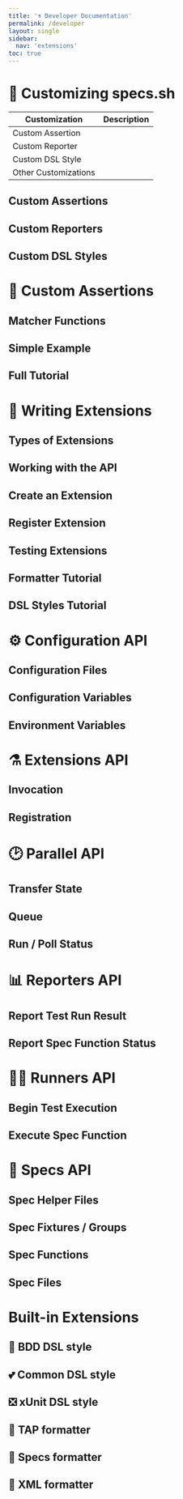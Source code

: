 ```yaml
---
title: '⚗️ Developer Documentation'
permalink: /developer
layout: single
sidebar:
  nav: 'extensions'
toc: true
---
```


# 🔬 Customizing specs.sh

| Customization        | Description |
| -------------------- | ----------- |
| Custom Assertion     |             |
| Custom Reporter      |             |
| Custom DSL Style     |             |
| Other Customizations |             |

## Custom Assertions

## Custom Reporters

## Custom DSL Styles

# 🧐 Custom Assertions

## Matcher Functions

## Simple Example

## Full Tutorial

# 📝 Writing Extensions

## Types of Extensions

## Working with the API

## Create an Extension

## Register Extension

## Testing Extensions

## Formatter Tutorial

## DSL Styles Tutorial
# ⚙️ Configuration API









































## Configuration Files
## Configuration Variables
## Environment Variables
# ⚗️ Extensions API









































## Invocation









































## Registration









































# 🕑 Parallel API









































## Transfer State









































## Queue









































## Run / Poll Status









































# 📊 Reporters API









































## Report Test Run Result









































## Report Spec Function Status









































# 🏃‍♀️ Runners API









































## Begin Test Execution









































## Execute Spec Function









































# 🔬 Specs API









































## Spec Helper Files









































## Spec Fixtures / Groups









































## Spec Functions









































## Spec Files









































# Built-in Extensions









































## 👥 BDD DSL style
## 💕 Common DSL style
## ❎ xUnit DSL style
## 📰 TAP formatter
## 📜 Specs formatter
## 📑 XML formatter
